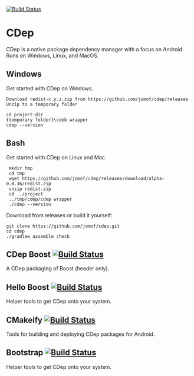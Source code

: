 [![Build Status](https://travis-ci.org/jomof/cdep.svg?branch=master)](https://travis-ci.org/jomof/cdep)


# CDep
CDep is a native package dependency manager with a focus on Android. Runs on Windows, Linux, and MacOS.


## Windows
Get started with CDep on Windows.

    Download redist-x.y.z.zip from https://github.com/jomof/cdep/releases
    Unzip to a temporary folder
    
    cd project-dir
    {temporary folder}\cdeb wrapper
    cdep --version
   
 ## Bash
 Get started with CDep on Linux and Mac.
 
     mkdir tmp
     cd tmp
     wget https://github.com/jomof/cdep/releases/download/alpha-0.0.36/redist.zip
     unzip redist.zip
     cd ../project
     ../tmp/cdep/cdep wrapper
     ./cdep --version

Download from releases or build it yourself:

    git clone https://github.com/jomof/cdep.git
    cd cdep
    ./gradlew assemble check
    
    
## CDep Boost [![Build Status](https://travis-ci.org/jomof/boost.svg?branch=master)](https://github.com/jomof/boost)
A CDep packaging of Boost (header only).


## Hello Boost [![Build Status](https://travis-ci.org/jomof/hello-boost.svg?branch=master)](https://github.com/jomof/hello-boost)
Helper tools to get CDep onto your system.

## CMakeify [![Build Status](https://travis-ci.org/jomof/cmakeify.svg?branch=master)](https://github.com/jomof/cmakeify)
Tools for building and deploying CDep packages for Android.

## Bootstrap [![Build Status](https://travis-ci.org/jomof/bootstrap.svg?branch=master)](https://github.com/jomof/bootstrap)
Helper tools to get CDep onto your system.

